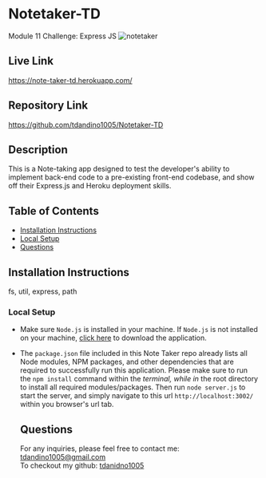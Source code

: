 # Notetaker-TD

Module 11 Challenge: Express JS
![notetaker](https://user-images.githubusercontent.com/114967217/222928108-03196dc6-5825-42f8-b2b0-96247b853196.png)


## Live Link
https://note-taker-td.herokuapp.com/

## Repository Link
https://github.com/tdandino1005/Notetaker-TD

## Description
 This is a Note-taking app designed to test the developer's ability to implement back-end code to a pre-existing front-end codebase, and show off their Express.js and Heroku deployment skills.

  ## Table of Contents
  * [Installation Instructions](#installation-instructions)
  * [Local Setup](#local-setup)
  * [Questions](#questions)

  ## Installation Instructions

  fs, util, express, path

  ### Local Setup

- Make sure `Node.js` is installed in your machine. If `Node.js` is not installed on your machine, [click here](https://nodejs.org/en/) to download the application.
- The `package.json` file included in this Note Taker repo already lists all Node modules, NPM packages, and other dependencies that are required to successfully run this application. Please make sure to run the `npm install` command within the _terminal, while in_ the root directory to install all required modules/packages. Then run `node server.js` to start the server, and simply navigate to this url `http://localhost:3002/` within you browser's url tab.

  ## Questions

  For any inquiries, please feel free to contact me: tdandino1005@gmail.com <br>
  To checkout my github: [tdanidno1005](https://github.com/tdandino1005)




